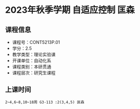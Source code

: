 # 2023年秋季学期 自适应控制 匡森






## 课程信息

- 课程号：CONT5213P.01
- 学分：2.5
- 教学类型：理论实验课
- 开课单位：自动化系
- 课程类别：本研贯通
- 课程层次：研究生课程

## 上课时间

```
2~4,6~8,10~18周 G3-113 :2(3,4,5) 匡森
```

